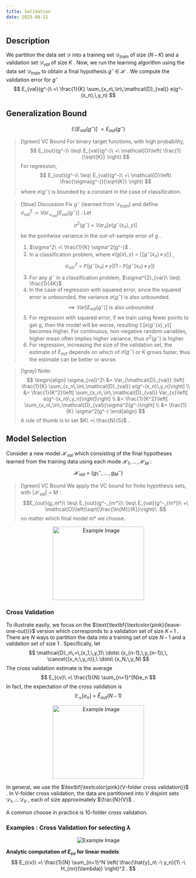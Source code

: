 ```yaml
---
title: Validation
date: 2025-08-21
---
```

## Description
We partition the data set $\mathcal{D}$ into a training set $\mathcal{D}_{train}$ of size $(N\,-\,K)$ and a validation set $\mathcal{D}_{val}$ of size $K$ . Now, we run the learning algorithm using the data set $\mathcal{D}_{train}$ to obtain a final hypothesis $g^-\,\in\,\mathcal{H}$ . We compute the validation error for $g^-$ 
$$
E_{val}(g^-)\ =\ \frac{1}{K} \sum_{x_n\,\in\,\mathcal{D}_{val}} e(g^-(x_n),\,y_n)
$$
## Generalization Bound
$$
\mathbb{E}[E_{val}(g^-)]\ = E_{out}(g^-)
$$
 > [!green] VC Bound
 > For binary target functions, with high probability,
 > $$
 > E_{out}(g^-)\ \leq\ E_{val}(g^-)\ +\ \mathcal{O}\left( \frac{1}{\sqrt{K}} \right)
 > $$
 > For regression,
 > $$
 > E_{out}(g^-)\ \leq\ E_{val}(g^-)\ +\ \mathcal{O}\left( \frac{\sigma(g^-)}{\sqrt{K}} \right)
 > $$
 > where $\sigma(g^-)$ is bounded by a constant in the case of classification.

> [!blue] Discussion
> Fix $g^-$ (learned from $\mathcal{D}_{train}$) and define $\sigma_{val}^{2}\ :=\ Var_{\mathcal{D}_{val}}[E_{val}(g^-)]$ . Let 
> $$
> \sigma^2(g^-)\ =\ Var_x[e(g^-(x_n),\,y)]
> $$
> be the pointwise variance in the out-of-sample error of $g$ .
>
> 1. $\sigma^2\ =\ \frac{1}{K} \sigma^2(g^-)$ .
> 2.  In a classification problem, where $e(g(x),\,y)\ =\ \left[\!\left[ g^-(x_n)\,\neq\,y\right]\!\right]$ ,
> $$
> \sigma_{var}^2\ =\ \mathbb{P}\left[ g^-(x_n)\,\neq\,y \right] (1\,-\,\mathbb{P}\left[ g^-(x_n)\,\neq\,y \right])
> $$ 
> 3.  For any $g^-$ in a classification problem, $\sigma^{2}_{var}\ \leq\ \frac{1}{4K}$ .
> 4.  In the case of regression with squared error, since the squared error is unbounded, the variance $\sigma(g^-)$ is also unbounded.
> $$
> \implies Var[E_{val}(g^-)]\ \text{is also unbounded}
> $$
> 5. For regression with squared error, if we train using fewer points to get $g$, then the model will be worse, resulting $\mathbb{E}\left[ e(g^-(x),\,y)\right]$ becomes higher. For continuous, non-negative random variables, higher mean often implies higher variance, thus $\sigma^2(g^-)$ is higher.
> 6. For regression, increasing the size of the validation set, the estimate of $E_{out}$ depends on which of $\sigma(g^-)$ or $K$ grows faster, thus the estimate can be better or worse.

> [!gray] Note:
> $$
> \begin{align} 
> \sigma_{val}^2\ &= Var_{\mathcal{D}_{val}} \left[ \frac{1}{K} \sum_{x_n\,\in\,\mathcal{D}_{val}} e(g^-(x_n)\,y_n)\right] \\
> &= \frac{1}{K^2}\left[  \sum_{x_n\,\in\,\mathcal{D}_{val}} Var_{x}\left[ e(g^-(x_n)\,y_n)\right]\right] \\
> &= \frac{1}{K^2}\left[ \sum_{x_n\,\in\,\mathcal{D}_{val}}\sigma^2(g^-)\right] \\
> &= \frac{1}{K} \sigma^2(g^-)
> \end{align}
> $$
> <span class = 'lime'>A rule of thumb is to set</span>  $K\ =\ \frac{N}{5}$ .

## Model Selection
Consider a new model $\mathcal{H}_{val}$ which consisting of the final hypotheses learned from the training data using each mode $\mathcal{H}_1,\,\dots\,,\mathcal{H}_M$ :
$$
\mathcal{H}_{val}\ =\ \{g^-_1,\,\dots\,,g^-_M\}
$$
> [!green] VC Bound
> We apply the VC bound for finite hypothesis sets, with $|\mathcal{H}_{val}|\ =\ M$ :
> $$E_{out}(g_m*)\ \leq\ E_{out}(g^-_{m*})\ \leq\ E_{val}(g^-_{m*})\ +\ \mathcal{O}\left(\sqrt{\frac{\ln{M}}{K}}\right)\ .$$
> no matter which final model $m*$ we choose.

<div style="text-align:center;">
<img src="https://i.imgur.com/kSUL6zx.jpeg" alt="Example Image" style="width: 250px; height: 200px;">
</div>

### Cross Validation
To illustrate easily, we focus on the $\text{\textbf{\textcolor{pink}{leave-one-out}}}$ version which corresponds to a validation set of size $K\,=\,1$ . 
There are $N$ ways to partition the data into a training set of size $N\,-\,1$ and a validation set of size $1$ . Specifically, let
$$
\mathcal{D}_n\,=\,(x_1,\,y_1)\ \dots\ (x_{n-1},\,y_{n-1}),\, \cancel{(x_n,\,y_n)},\ \dots\ (x_N,\,y_N)
$$
The cross validation estimate is the average
$$
E_{cv}\ =\ \frac{1}{N} \sum_{n=1}^{N}e_n
$$
In fact, the expectation of the cross validation is
$$
\mathbb{E}_{\mathcal{D}}[e_n]\ =\ \bar{E}_{out}(N\,-\,1)
$$

<div style="text-align:center;">
<img src="https://i.imgur.com/5SKOIKZ.jpeg" alt="Example Image" style="width: 250px; height: 200px;">
</div>

In general, we use the $\textbf{\textcolor{pink}{V-folder cross validation}}$ .  In $\text{V-}$folder cross validation, the data are partitioned into $V$ disjoint sets $\mathcal{D}_1,\, \dots \,\mathcal{D}_V$ , each of size approximately $\frac{N}{V}$ .

<span class = 'lime'>A common choose in practice is 10-folder cross validation.</span>

### Examples : Cross Validation for selecting $\lambda$

<div style="text-align:center;">
<img src="https://i.postimg.cc/SKj7xkwD/2025-08-21-6-10-47.png" alt="Example Image">
</div>

**Analytic computation of $E_{cv}$ for linear models**
$$
E_{cv}\ =\ \frac{1}{N} \sum_{n=1}^N \left( \frac{\hat{y}_n\ -\ y_n}{1\ -\ H_{nn}(\lambda)} \right)^2 .
$$

